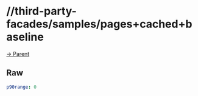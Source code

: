 
# //third-party-facades/samples/pages+cached+baseline

[→ Parent](../..)


## Raw


```yaml
p90range: 0

```

